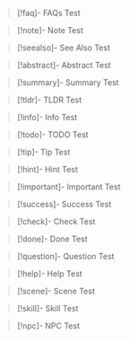 > [!faq]- FAQs
> Test

> [!note]- Note
> Test

> [!seealso]- See Also
> Test

>[!abstract]- Abstract
>Test

>[!summary]- Summary
>Test

>[!tldr]- TLDR
>Test

>[!info]- Info
>Test

>[!todo]- TODO
>Test

>[!tip]- Tip
>Test

>[!hint]- Hint
>Test

>[!important]- Important
>Test

>[!success]- Success
>Test

>[!check]- Check
>Test

>[!done]- Done
>Test

>[!question]- Question
>Test

>[!help]- Help
>Test

>[!scene]- Scene
>Test

>[!skill]- Skill
>Test

>[!npc]- NPC
>Test
